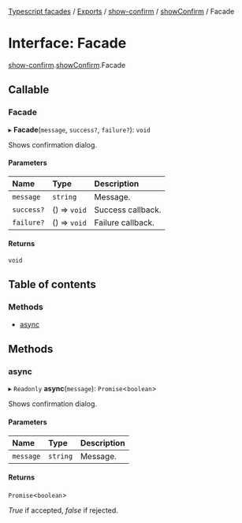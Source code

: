 [Typescript facades](../index.md) / [Exports](../modules.md) / [show-confirm](../modules/show_confirm.md) / [showConfirm](../modules/show_confirm.showConfirm.md) / Facade

# Interface: Facade

[show-confirm](../modules/show_confirm.md).[showConfirm](../modules/show_confirm.showConfirm.md).Facade

## Callable

### Facade

▸ **Facade**(`message`, `success?`, `failure?`): `void`

Shows confirmation dialog.

#### Parameters

| Name | Type | Description |
| :------ | :------ | :------ |
| `message` | `string` | Message. |
| `success?` | () => `void` | Success callback. |
| `failure?` | () => `void` | Failure callback. |

#### Returns

`void`

## Table of contents

### Methods

- [async](show_confirm.showConfirm.Facade.md#async)

## Methods

### async

▸ `Readonly` **async**(`message`): `Promise`<`boolean`\>

Shows confirmation dialog.

#### Parameters

| Name | Type | Description |
| :------ | :------ | :------ |
| `message` | `string` | Message. |

#### Returns

`Promise`<`boolean`\>

_True_ if accepted, _false_ if rejected.
